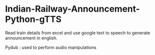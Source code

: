 # Indian-Railway-Announcement-Python-gTTS
Read train details from excel and use google text to speech to generate announcement in english.

Pydub : used to perform audio manipulations
